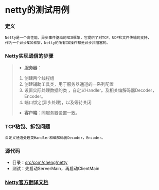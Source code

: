 # netty的测试用例

### 定义 
    Netty是一个高性能、异步事件驱动的NIO框架，它提供了对TCP、UDP和文件传输的支持，
    作为一个异步NIO框架，Netty的所有IO操作都是异步非阻塞的。

### Netty实现通信的步骤
> * **服务器**：
>  1. 创建两个线程组
>  2. 创建辅助工具类，用于服务器通道的一系列配置
>  3. 设置实际处理数据的类 ，自定义Handler。及相关编解码器Decoder，Encoder。
>  4. 端口绑定(异步处理)，以及等待关闭
> * **客户端**：同服务器设置一致。

### TCP粘包、拆包问题
    自定义通道处理类Handler和编解码器Decoder，Encoder。

### 源代码
* 目录：[src/com/cheng/netty](https://github.com/dcl-Cheng/TestWebServer/tree/master/src/com/cheng/netty)
* 测试：先启动ServerMain，再启动ClientMain

### [Netty官方翻译文档](http://ifeve.com/netty5-user-guide/)

[website,]:http://blog.csdn.net/T1DMzks/article/details/78369686?locationNum=6&fps=1
[website,]:http://blog.csdn.net/haoyuyang/article/details/53243785
[website,]:http://blog.csdn.net/u010154380/article/details/46988269
